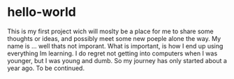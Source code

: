# hello-world
This is my first project wich will moslty be a place for me to share some thoughts or ideas, and possibly meet some new poeple alone the way.
My name is ... well thats not imporant. What is important, is how I end up using everything Im learning. I do regret not getting into computers when I was younger, but I was young and dumb. So my journey has only started about a year ago. To be continued. 
